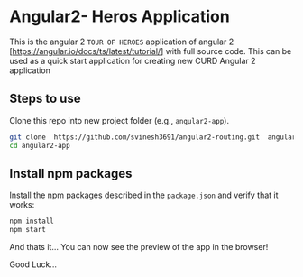 # Angular2- Heros Application

This is the angular 2 `TOUR OF HEROES` application of angular 2 [https://angular.io/docs/ts/latest/tutorial/] with full source code. This can be used as a quick start application for creating new CURD Angular 2 application



## Steps to use

Clone this repo into new project folder (e.g., `angular2-app`).
```bash
git clone  https://github.com/svinesh3691/angular2-routing.git  angular2-app
cd angular2-app
```
## Install npm packages

Install the npm packages described in the `package.json` and verify that it works:
```bash
npm install
npm start
```
And thats it... You can now see the preview of the app in the browser!

Good Luck...
